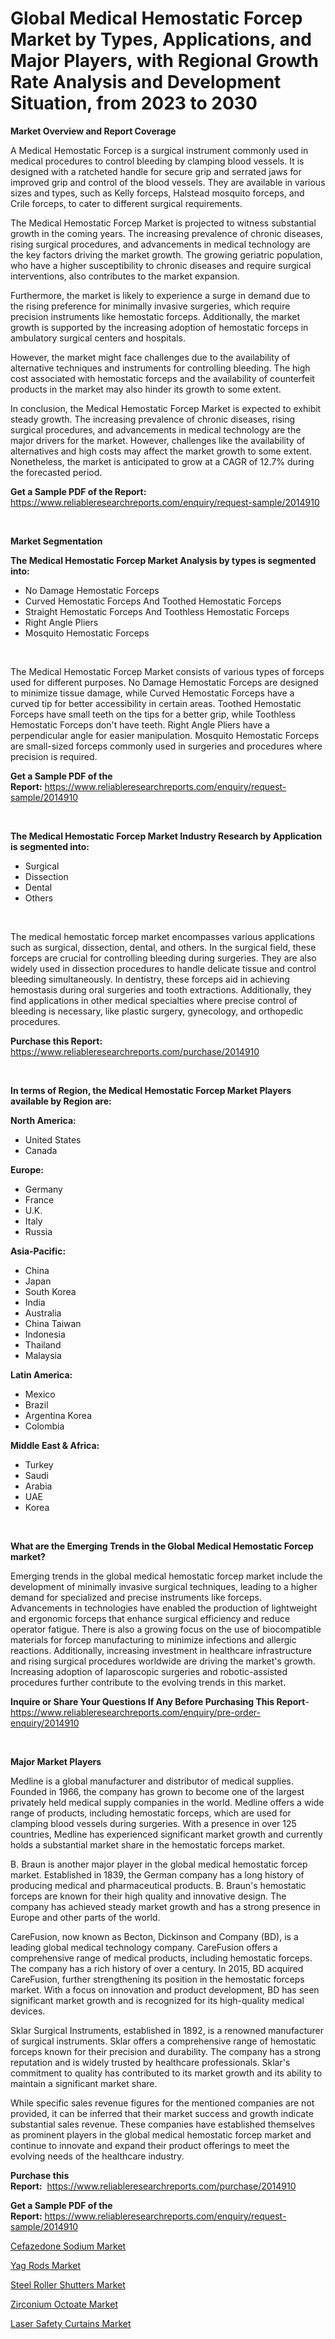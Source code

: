 <p><h1>Global Medical Hemostatic Forcep Market by Types, Applications, and Major Players, with Regional Growth Rate Analysis and Development Situation, from 2023 to 2030</h1></p><p><strong>Market Overview and Report Coverage</strong></p>
<p><p>A Medical Hemostatic Forcep is a surgical instrument commonly used in medical procedures to control bleeding by clamping blood vessels. It is designed with a ratcheted handle for secure grip and serrated jaws for improved grip and control of the blood vessels. They are available in various sizes and types, such as Kelly forceps, Halstead mosquito forceps, and Crile forceps, to cater to different surgical requirements.</p><p>The Medical Hemostatic Forcep Market is projected to witness substantial growth in the coming years. The increasing prevalence of chronic diseases, rising surgical procedures, and advancements in medical technology are the key factors driving the market growth. The growing geriatric population, who have a higher susceptibility to chronic diseases and require surgical interventions, also contributes to the market expansion.</p><p>Furthermore, the market is likely to experience a surge in demand due to the rising preference for minimally invasive surgeries, which require precision instruments like hemostatic forceps. Additionally, the market growth is supported by the increasing adoption of hemostatic forceps in ambulatory surgical centers and hospitals.</p><p>However, the market might face challenges due to the availability of alternative techniques and instruments for controlling bleeding. The high cost associated with hemostatic forceps and the availability of counterfeit products in the market may also hinder its growth to some extent.</p><p>In conclusion, the Medical Hemostatic Forcep Market is expected to exhibit steady growth. The increasing prevalence of chronic diseases, rising surgical procedures, and advancements in medical technology are the major drivers for the market. However, challenges like the availability of alternatives and high costs may affect the market growth to some extent. Nonetheless, the market is anticipated to grow at a CAGR of 12.7% during the forecasted period.</p></p>
<p><strong>Get a Sample PDF of the Report:</strong> <a href="https://www.reliableresearchreports.com/enquiry/request-sample/2014910">https://www.reliableresearchreports.com/enquiry/request-sample/2014910</a></p>
<p>&nbsp;</p>
<p><strong>Market Segmentation</strong></p>
<p><strong>The Medical Hemostatic Forcep Market Analysis by types is segmented into:</strong></p>
<p><ul><li>No Damage Hemostatic Forceps</li><li>Curved Hemostatic Forceps And Toothed Hemostatic Forceps</li><li>Straight Hemostatic Forceps And Toothless Hemostatic Forceps</li><li>Right Angle Pliers</li><li>Mosquito Hemostatic Forceps</li></ul></p>
<p>&nbsp;</p>
<p><p>The Medical Hemostatic Forcep Market consists of various types of forceps used for different purposes. No Damage Hemostatic Forceps are designed to minimize tissue damage, while Curved Hemostatic Forceps have a curved tip for better accessibility in certain areas. Toothed Hemostatic Forceps have small teeth on the tips for a better grip, while Toothless Hemostatic Forceps don't have teeth. Right Angle Pliers have a perpendicular angle for easier manipulation. Mosquito Hemostatic Forceps are small-sized forceps commonly used in surgeries and procedures where precision is required.</p></p>
<p><strong>Get a Sample PDF of the Report:</strong>&nbsp;<a href="https://www.reliableresearchreports.com/enquiry/request-sample/2014910">https://www.reliableresearchreports.com/enquiry/request-sample/2014910</a></p>
<p>&nbsp;</p>
<p><strong>The Medical Hemostatic Forcep Market Industry Research by Application is segmented into:</strong></p>
<p><ul><li>Surgical</li><li>Dissection</li><li>Dental</li><li>Others</li></ul></p>
<p>&nbsp;</p>
<p><p>The medical hemostatic forcep market encompasses various applications such as surgical, dissection, dental, and others. In the surgical field, these forceps are crucial for controlling bleeding during surgeries. They are also widely used in dissection procedures to handle delicate tissue and control bleeding simultaneously. In dentistry, these forceps aid in achieving hemostasis during oral surgeries and tooth extractions. Additionally, they find applications in other medical specialties where precise control of bleeding is necessary, like plastic surgery, gynecology, and orthopedic procedures.</p></p>
<p><strong>Purchase this Report:</strong>&nbsp; <a href="https://www.reliableresearchreports.com/purchase/2014910">https://www.reliableresearchreports.com/purchase/2014910</a></p>
<p>&nbsp;</p>
<p><strong>In terms of Region, the Medical Hemostatic Forcep Market Players available by Region are:</strong></p>
<p>
    <p> <strong> North America: </strong>
        <ul>
            <li>United States</li>
            <li>Canada</li>
        </ul>
        </p> 
    <p> <strong> Europe: </strong>
        <ul>
            <li>Germany</li>
            <li>France</li>
            <li>U.K.</li>
            <li>Italy</li>
            <li>Russia</li>
        </ul>
        </p> 
    <p> <strong> Asia-Pacific: </strong>
        <ul>
            <li>China</li>
            <li>Japan</li>
            <li>South Korea</li>
            <li>India</li>
            <li>Australia</li>
            <li>China Taiwan</li>
            <li>Indonesia</li>
            <li>Thailand</li>
            <li>Malaysia</li>
        </ul>
        </p> 
    <p> <strong> Latin America: </strong>
        <ul>
            <li>Mexico</li>
            <li>Brazil</li>
            <li>Argentina Korea</li>
            <li>Colombia</li>
        </ul>
        </p> 
    <p> <strong> Middle East & Africa: </strong>
        <ul>
            <li>Turkey</li>
            <li>Saudi</li>
            <li>Arabia</li>
            <li>UAE</li>
            <li>Korea</li>
        </ul>
    </p>
    </p>
<p>&nbsp;</p>
<p><strong>What are the Emerging Trends in the Global Medical Hemostatic Forcep market?</strong></p>
<p><p>Emerging trends in the global medical hemostatic forcep market include the development of minimally invasive surgical techniques, leading to a higher demand for specialized and precise instruments like forceps. Advancements in technologies have enabled the production of lightweight and ergonomic forceps that enhance surgical efficiency and reduce operator fatigue. There is also a growing focus on the use of biocompatible materials for forcep manufacturing to minimize infections and allergic reactions. Additionally, increasing investment in healthcare infrastructure and rising surgical procedures worldwide are driving the market's growth. Increasing adoption of laparoscopic surgeries and robotic-assisted procedures further contribute to the evolving trends in this market.</p></p>
<p><strong>Inquire or Share Your Questions If Any Before Purchasing This Report</strong>- <a href="https://www.reliableresearchreports.com/enquiry/pre-order-enquiry/2014910">https://www.reliableresearchreports.com/enquiry/pre-order-enquiry/2014910</a></p>
<p>&nbsp;</p>
<p><strong>Major Market Players</strong></p>
<p><p>Medline is a global manufacturer and distributor of medical supplies. Founded in 1966, the company has grown to become one of the largest privately held medical supply companies in the world. Medline offers a wide range of products, including hemostatic forceps, which are used for clamping blood vessels during surgeries. With a presence in over 125 countries, Medline has experienced significant market growth and currently holds a substantial market share in the hemostatic forceps market.</p><p>B. Braun is another major player in the global medical hemostatic forcep market. Established in 1839, the German company has a long history of producing medical and pharmaceutical products. B. Braun's hemostatic forceps are known for their high quality and innovative design. The company has achieved steady market growth and has a strong presence in Europe and other parts of the world.</p><p>CareFusion, now known as Becton, Dickinson and Company (BD), is a leading global medical technology company. CareFusion offers a comprehensive range of medical products, including hemostatic forceps. The company has a rich history of over a century. In 2015, BD acquired CareFusion, further strengthening its position in the hemostatic forceps market. With a focus on innovation and product development, BD has seen significant market growth and is recognized for its high-quality medical devices.</p><p>Sklar Surgical Instruments, established in 1892, is a renowned manufacturer of surgical instruments. Sklar offers a comprehensive range of hemostatic forceps known for their precision and durability. The company has a strong reputation and is widely trusted by healthcare professionals. Sklar's commitment to quality has contributed to its market growth and its ability to maintain a significant market share.</p><p>While specific sales revenue figures for the mentioned companies are not provided, it can be inferred that their market success and growth indicate substantial sales revenue. These companies have established themselves as prominent players in the global medical hemostatic forcep market and continue to innovate and expand their product offerings to meet the evolving needs of the healthcare industry.</p></p>
<p><strong>Purchase this Report:</strong>&nbsp;&nbsp;<a href="https://www.reliableresearchreports.com/purchase/2014910">https://www.reliableresearchreports.com/purchase/2014910</a></p>
<p></p>
<p><strong>Get a Sample PDF of the Report:</strong>&nbsp;<a href="https://www.reliableresearchreports.com/enquiry/request-sample/2014910">https://www.reliableresearchreports.com/enquiry/request-sample/2014910</a></p>
<p><p><a href="https://medium.com/@twilabailey2000/cefazedone-sodium-nbsp-market-focuses-on-market-share-size-and-projected-forecast-till-2030-04342b71dddd">Cefazedone Sodium Market</a></p><p><a href="https://medium.com/@tyreldooley/yag-rods-market-the-key-to-successful-business-strategy-forecast-till-2030-792f1943996a">Yag Rods Market</a></p><p><a href="https://medium.com/@trystanward/steel-roller-shutters-market-analysis-its-cagr-market-segmentation-and-global-industry-overview-85e09e09eb59">Steel Roller Shutters Market</a></p><p><a href="https://medium.com/@larrycrooks1923/zirconium-octoate-market-report-reveals-the-latest-trends-and-growth-opportunities-of-this-market-54c2a9fb5472">Zirconium Octoate Market</a></p><p><a href="https://medium.com/@chazmonahan2023/laser-safety-curtains-market-trends-and-market-analysis-forecasted-for-period-2023-2030-1352a82acbac">Laser Safety Curtains Market</a></p></p>